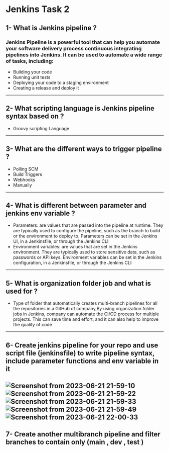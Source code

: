 # Jenkins Task 2
## 1- What is Jenkins pipeline ?
### Jenkins Pipeline is a powerful tool that can help you automate your software delivery process continuous integrating pipelines into Jenkins. It can be used to automate a wide range of tasks, including:
- Building your code
- Running unit tests
- Deploying your code to a staging environment
- Creating a release and deploy it
-----------------------------------------------------------
## 2- What scripting language is Jenkins pipeline syntax based on ?
- Groovy scripting Language
--------------------------------------------------------
## 3- What are the different ways to trigger pipeline ?
- Polling SCM
- Build Triggers
- Webhooks
- Manually
---------------------------------------------------------------
## 4- What is different between parameter and jenkins env variable ?
- Parameters: are values that are passed into the pipeline at runtime. They are typically used to configure the pipeline, such as the branch to build or the environment to deploy to. Parameters can be set in the Jenkins UI, in a Jenkinsfile, or through the Jenkins CLI
- Environment variables: are values that are set in the Jenkins environment. They are typically used to store sensitive data, such as passwords or API keys. Environment variables can be set in the Jenkins configuration, in a Jenkinsfile, or through the Jenkins CLI
-------------------------------------------------------
## 5- What is organization folder job and what is used for ?
- Type of folder that automatically creates multi-branch pipelines for all the repositories in a GitHub of company,By using organization folder jobs in Jenkins, company can automate the CI/CD process for multiple projects. This can save time and effort, and it can also help to improve the quality of code
----------------------------------------
## 6- Create jenkins pipeline for your repo and use script file (jenkinsfile) to write pipeline syntax, include parameter functions and env variable in it
![Screenshot from 2023-06-21 21-59-10](https://github.com/amrabunemr98/Sprints-tasks/assets/128842547/170e1a32-9536-474f-a55a-4f82b22691ae)
![Screenshot from 2023-06-21 21-59-22](https://github.com/amrabunemr98/Sprints-tasks/assets/128842547/9823befd-2ae9-4345-af8b-53802d9464a1)
![Screenshot from 2023-06-21 21-59-33](https://github.com/amrabunemr98/Sprints-tasks/assets/128842547/2d5062d0-a6e4-4fe6-8ffe-f745b12fbceb)
![Screenshot from 2023-06-21 21-59-49](https://github.com/amrabunemr98/Sprints-tasks/assets/128842547/d04925d1-2c1b-4a80-ab1f-7f951ce6fc40)
![Screenshot from 2023-06-21 22-00-33](https://github.com/amrabunemr98/Sprints-tasks/assets/128842547/bb5efead-ebe3-4fec-a83b-bbeb297b6c99)
------------------------------------------------
## 7- Create another multibranch pipeline and filter branches to contain only (main , dev , test )













